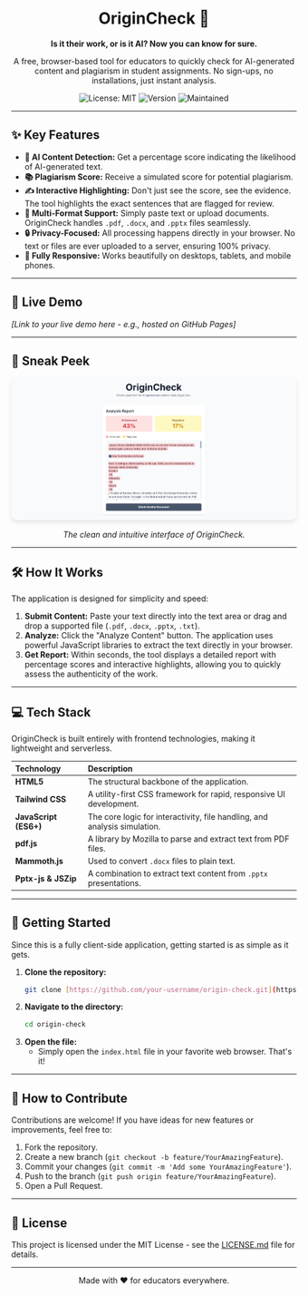 <div align="center">

# OriginCheck 🔎

**Is it their work, or is it AI? Now you can know for sure.**

A free, browser-based tool for educators to quickly check for AI-generated content and plagiarism in student assignments. No sign-ups, no installations, just instant analysis.

![License: MIT](https://img.shields.io/badge/License-MIT-blue.svg)
![Version](https://img.shields.io/badge/version-1.0.0-green.svg)
![Maintained](https://img.shields.io/badge/Maintained%3F-yes-brightgreen.svg)

</div>

---

## ✨ Key Features

* **🤖 AI Content Detection:** Get a percentage score indicating the likelihood of AI-generated text.
* **📚 Plagiarism Score:** Receive a simulated score for potential plagiarism.
* **✍️ Interactive Highlighting:** Don't just see the score, see the evidence. The tool highlights the exact sentences that are flagged for review.
* **📄 Multi-Format Support:** Simply paste text or upload documents. OriginCheck handles `.pdf`, `.docx`, and `.pptx` files seamlessly.
* **🔒 Privacy-Focused:** All processing happens directly in your browser. No text or files are ever uploaded to a server, ensuring 100% privacy.
* **📱 Fully Responsive:** Works beautifully on desktops, tablets, and mobile phones.

---

## 🚀 Live Demo

*[Link to your live demo here - e.g., hosted on GitHub Pages]*

---

## 📸 Sneak Peek

<div align="center">
  <img src="Screenshot 2025-07-19 212158.png" style="border-radius: 10px; box-shadow: 0 4px 8px rgba(0,0,0,0.1);">
  <p><i>The clean and intuitive interface of OriginCheck.</i></p>
</div>

---

## 🛠️ How It Works

The application is designed for simplicity and speed:

1.  **Submit Content:** Paste your text directly into the text area or drag and drop a supported file (`.pdf`, `.docx`, `.pptx`, `.txt`).
2.  **Analyze:** Click the "Analyze Content" button. The application uses powerful JavaScript libraries to extract the text directly in your browser.
3.  **Get Report:** Within seconds, the tool displays a detailed report with percentage scores and interactive highlights, allowing you to quickly assess the authenticity of the work.

---

## 💻 Tech Stack

OriginCheck is built entirely with frontend technologies, making it lightweight and serverless.

| Technology | Description |
| :--- | :--- |
| **HTML5** | The structural backbone of the application. |
| **Tailwind CSS** | A utility-first CSS framework for rapid, responsive UI development. |
| **JavaScript (ES6+)** | The core logic for interactivity, file handling, and analysis simulation. |
| **pdf.js** | A library by Mozilla to parse and extract text from PDF files. |
| **Mammoth.js** | Used to convert `.docx` files to plain text. |
| **Pptx-js & JSZip** | A combination to extract text content from `.pptx` presentations. |

---

## 🏁 Getting Started

Since this is a fully client-side application, getting started is as simple as it gets.

1.  **Clone the repository:**
    ```bash
    git clone [https://github.com/your-username/origin-check.git](https://github.com/your-username/origin-check.git)
    ```
2.  **Navigate to the directory:**
    ```bash
    cd origin-check
    ```
3.  **Open the file:**
    * Simply open the `index.html` file in your favorite web browser. That's it!

---

## 🤝 How to Contribute

Contributions are welcome! If you have ideas for new features or improvements, feel free to:

1.  Fork the repository.
2.  Create a new branch (`git checkout -b feature/YourAmazingFeature`).
3.  Commit your changes (`git commit -m 'Add some YourAmazingFeature'`).
4.  Push to the branch (`git push origin feature/YourAmazingFeature`).
5.  Open a Pull Request.

---

## 📄 License

This project is licensed under the MIT License - see the [LICENSE.md](LICENSE.md) file for details.

---

<div align="center">
  Made with ❤️ for educators everywhere.
</div>
